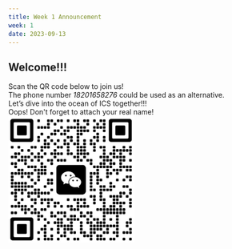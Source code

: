 ```yaml
---
title: Week 1 Announcement
week: 1
date: 2023-09-13
---
```


## Welcome!!!  
Scan the QR code below to join us!  
The phone number *18201658276* could be used as an alternative.  
Let’s dive into the ocean of ICS together!!!  
Oops! Don't forget to attach your real name!  
<img src="../assets/QR.jpg" width="50%">